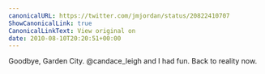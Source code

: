 ```yaml
---
canonicalURL: https://twitter.com/jmjordan/status/20822410707
ShowCanonicalLink: true
CanonicalLinkText: View original on
date: 2010-08-10T20:20:51+00:00
---
```

Goodbye, Garden City. @candace_leigh and I had fun. Back to reality now.